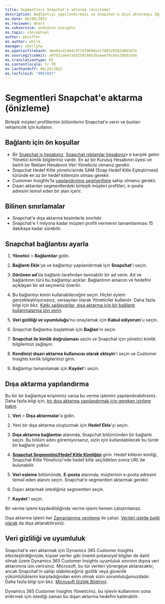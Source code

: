 ```yaml
---
title: Segmentleri Snapchat'e aktarma (önizleme)
description: Bağlantıyı yapılandırmayı ve Snapchat'a dışa aktarmayı öğrenin.
ms.date: 06/08/2022
ms.reviewer: mhart
ms.subservice: audience-insights
ms.topic: conceptual
author: pkieffer
ms.author: philk
manager: shellyha
ms.openlocfilehash: abe04cd1464c3f7df969da3c769329382d603d7e
ms.sourcegitcommit: a97d31a647a5d259140a1baaeef8c6ea10b8cbde
ms.translationtype: HT
ms.contentlocale: tr-TR
ms.lasthandoff: 06/29/2022
ms.locfileid: "9051937"
---
```

# <a name="export-segments-to-snapchat-preview"></a>Segmentleri Snapchat'e aktarma (önizleme)

Birleşik müşteri profillerinin bölümlerini Snapchat'e verin ve bunları reklamcılık için kullanın. 

## <a name="prerequisites-for-a-connection"></a>Bağlantı için ön koşullar

-   Bir [Snapchat iş hesabınız](https://business.snapchat.com/), [Snapchat reklamlar hesabınız](https://ads.snapchat.com/)v e karşılık gelen Yönetici kimlik bilgileriniz vardır. En az bir Kuruluş Hesabının üyesi ve belirli bir Reklam Hesabının Veri Yöneticisi olmanız gerekir. 
-   Snapchat Hedef Kitle yöneticisinde SAM (Snap Hedef Kitle Eşleştirmesi) türünde en az bir hedef kitlenizin olması gerekir. 
-   Customer Insights'ta [yapılandırılmış segmentlere](segments.md) sahip olmanız gerekir.
-   Dışarı aktarılan segmentlerdeki birleşik müşteri profilleri, e-posta adresini temsil eden bir alan içerir.

## <a name="known-limitations"></a>Bilinen sınırlamalar

- Snapchat'e dışa aktarma kesimlerle sınırlıdır.
- Snapchat'e 1 milyona kadar müşteri profili vermenin tamamlanması 15 dakikaya kadar sürebilir. 

## <a name="set-up-connection-to-snapchat"></a>Snapchat bağlantısı ayarla

1. **Yönetici** > **Bağlantılar** gidin.

1. **Bağlantı Ekle**'ye ve bağlantıyı yapılandırmak için **Snapchat**'ı seçin.

1. **Görünen ad**'da bağlantı tarafından tanınabilir bir ad verin. Ad ve bağlantının türü bu bağlantıyı açıklar. Bağlantının amacını ve hedefini açıklayan bir ad seçmeniz önerilir.

1. Bu bağlantıyı kimin kullanabileceğini seçin. Hiçbir eylem gerçekleştiriyorsanız, varsayılan olarak Yöneticiler kullanılır. Daha fazla bilgi için bkz. [Katkı sağlayanlar, dışa aktarma için bir bağlantı kullanmalarına izin verin](connections.md#allow-contributors-to-use-a-connection-for-exports).

1. **Veri gizliliği ve uyumluluğu**'nu onaylamak için **Kabul ediyorum**'u seçin.

1. Snapchat Bağlantısı başlatmak için **Bağlan**'nı seçin.

1. **Snapchat ile kimlik doğrulaması** seçin ve Snapchat için yönetici kimlik bilgilerinizi sağlayın. 

1. **Kendinizi dışarı aktarma kullanıcısı olarak ekleyin**'i seçin ve Customer Insights kimlik bilgilerinizi girin.

1. Bağlantıyı tamamlamak için **Kaydet**'i seçin.

## <a name="configure-an-export"></a>Dışa aktarma yapılandırma

Bu tür bir bağlantıya erişiminiz varsa bu verme işlemini yapılandırabilirsiniz. Daha fazla bilgi için, [bir dışa aktarma yapılandırmak için gereken izinlere bakın](export-destinations.md#set-up-a-new-export).

1. **Veri** > **Dışa aktarmalar**'a gidin.

1. Yeni bir dışa aktarma oluşturmak için **Hedef Ekle**'yi seçin.

1. **Dışa aktarma bağlantısı** alanında, Snapchat bölümünden bir bağlantı seçin. Bu bölüm adını göremiyorsanız, sizin için kullanılabilecek bu türde bir bağlantı yoktur.

1. [**Snapchat Segmentini/Hedef Kitle Kimliğini**](https://businesshelp.snapchat.com/s/article/custom-audiences) girin. Hedef kitlenin kimliği, Snapchat Kitle Yöneticisi'nde hedef kitle seçildikten sonra URL'de bulunabilir. 

1. **Veri eşleme** bölümünde, **E-posta** alanında, müşterinin e-posta adresini temsil eden alanını seçin. Snapchat'e segmentleri aktarmak gerekir.

1. Dışarı aktarmak istediğiniz segmentleri seçin. 

1. **Kaydet**'i seçin.

Bir verme işlemi kaydedildiğinde verme işlemi hemen çalıştırılamaz.

Dışa aktarma işlemi her [Zamanlanmış yenileme](system.md#schedule-tab) ile çalışır. [Verileri isteğe bağlı olarak](export-destinations.md#run-exports-on-demand) da dışa aktarabilirsiniz. 


## <a name="data-privacy-and-compliance"></a>Veri gizliliği ve uyumluluk

Snapchat'e veri aktarmak için Dynamics 365 Customer Insights etkinleştirdiğinizde, kişisel veriler gibi önemli potansiyel bilgiler de dahil olmak üzere Dynamics 365 Customer Insights uyumluluk sınırının dışına veri aktarımına izin verirsiniz. Microsoft, bu tür verileri yönergeye aktaracaktır, ancak Snapchat'in sahip olabileceğiniz gizlilik veya güvenlik yükümlülüklerini karşıladığından emin olmak sizin sorumluluğunuzdadır. Daha fazla bilgi için bkz. [Microsoft Gizlilik Bildirimi](https://go.microsoft.com/fwlink/?linkid=396732).

Dynamics 365 Customer Insights Yöneticiniz, bu işlevin kullanımını sona erdirmek için istediği zaman bu dışarı aktarma hedefini kaldırabilir.
